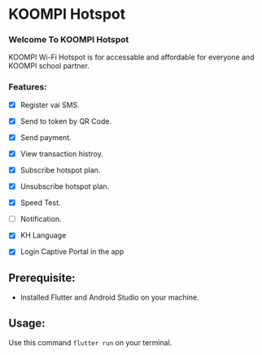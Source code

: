 # KOOMPI Hotspot



### Welcome To KOOMPI Hotspot 

KOOMPI Wi-Fi Hotspot is for accessable and affordable for everyone and  KOOMPI school partner.


### Features:

- [x] Register vai SMS. 
- [x] Send to token by QR Code.
- [x] Send payment.
- [x] View transaction histroy.
- [x] Subscribe hotspot plan.
- [x] Unsubscribe hotspot plan.
- [x] Speed Test.
- [ ] Notification.
- [x] KH Language
- [x] Login Captive Portal in the app


## Prerequisite: 

* Installed Flutter and Android Studio on your machine.


## Usage:

Use this command `flutter run` on your terminal.
